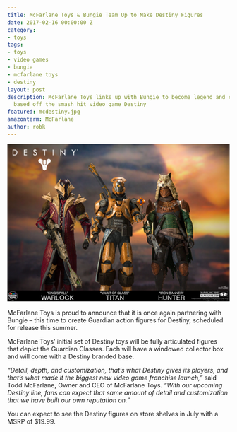 ```yaml
---
title: McFarlane Toys & Bungie Team Up to Make Destiny Figures
date: 2017-02-16 00:00:00 Z
category:
- toys
tags:
- toys
- video games
- bungie
- mcfarlane toys
- destiny
layout: post
description: McFarlane Toys links up with Bungie to become legend and create toys
  based off the smash hit video game Destiny
featured: mcdestiny.jpg
amazonterm: McFarlane
author: robk
---
```


![McFarlane/Bungie Destiny](/images/mcfarlane/destiny.png)

McFarlane Toys is proud to announce that it is once again partnering with Bungie – this time to create Guardian action figures for Destiny, scheduled for release this summer.

McFarlane Toys’ initial set of Destiny toys will be fully articulated figures that depict  the Guardian Classes. Each will have a windowed collector box and will come with a Destiny branded base.

*“Detail, depth, and customization, that’s what Destiny gives its players, and that’s what made it the biggest new video game franchise launch,”* said Todd McFarlane, Owner and CEO of McFarlane Toys. *“With our upcoming Destiny line, fans can expect that same amount of detail and customization that we have built our own reputation on.”*

You can expect to see the Destiny figures on store shelves in July with a MSRP of $19.99.
